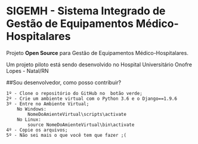 # SIGEMH - Sistema Integrado de Gestão de Equipamentos Médico-Hospitalares
Projeto __Open Source__ para Gestão de Equipamentos Médico-Hospitalares.

Um projeto piloto está sendo desenvolvido no Hospital Universitário Onofre Lopes - Natal/RN
 
 ##Sou desenvolvedor, como posso contribuir?

    1º - Clone o repositório do GitHub no  botão verde;
    2º - Crie um ambiente virtual com o Python 3.6 e o Django==1.9.6
    3º - Entre no Ambiente Virtual;
        No Windows:
            NomeDoAmienteVirtual\scripts\activate
        No Linux: 
            source NomeDoAmienteVirtual\bin\activate
    4º - Copie os arquivos;
    5º - Não sei mais o que você tem que fazer ;(
